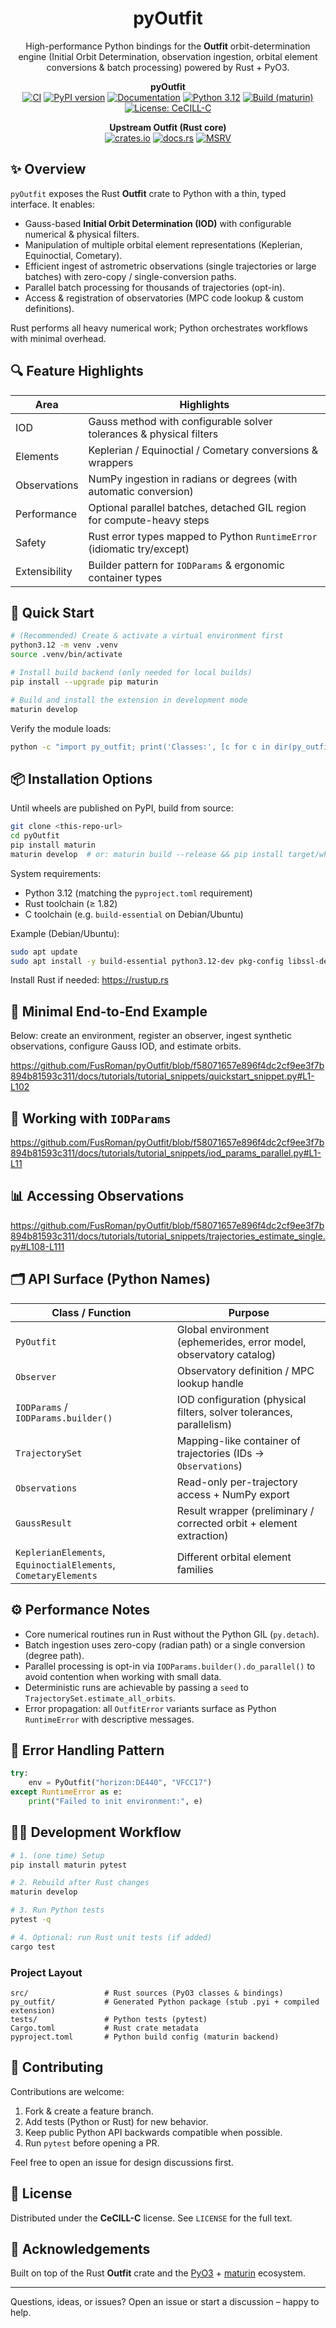 <div align="center">

# pyOutfit

High-performance Python bindings for the **Outfit** orbit-determination engine (Initial Orbit Determination, observation ingestion, orbital element conversions & batch processing) powered by Rust + PyO3.

<!-- pyOutfit badges -->
<p>
	<strong>pyOutfit</strong><br/>
	<a href="https://github.com/FusRoman/pyOutfit/actions/workflows/ci.yml"><img src="https://github.com/FusRoman/pyOutfit/actions/workflows/ci.yml/badge.svg?branch=main" alt="CI"/></a>
	<a href="https://pypi.org/project/py-outfit/"><img src="https://img.shields.io/pypi/v/py-outfit.svg" alt="PyPI version"/></a>
	<a href="https://FusRoman.github.io/pyOutfit/"><img src="https://img.shields.io/badge/docs-GitHub%20Pages-success.svg" alt="Documentation"/></a>
	<a href="pyproject.toml"><img src="https://img.shields.io/badge/python-3.12-blue.svg" alt="Python 3.12"/></a>
	<a href="https://github.com/PyO3/maturin"><img src="https://img.shields.io/badge/build-maturin-informational.svg" alt="Build (maturin)"/></a>
	<a href="LICENSE"><img src="https://img.shields.io/badge/license-CeCILL--C-blue.svg" alt="License: CeCILL-C"/></a>
</p>

<!-- Upstream Outfit (Rust core) badges -->
<p>
	<strong>Upstream Outfit (Rust core)</strong><br/>
	<a href="https://crates.io/crates/outfit"><img src="https://img.shields.io/crates/v/outfit.svg" alt="crates.io"/></a>
	<a href="https://docs.rs/outfit"><img src="https://docs.rs/outfit/badge.svg" alt="docs.rs"/></a>
	<a href="Cargo.toml"><img src="https://img.shields.io/badge/rust-1.82%2B-orange.svg" alt="MSRV"/></a>
</p>

<!-- (Optional) Downloads badge once volume is meaningful
<a href="https://pypistats.org/packages/pyOutfit"><img src="https://img.shields.io/pypi/dm/pyOutfit.svg" alt="Downloads"/></a>
-->

</div>

## ✨ Overview

`pyOutfit` exposes the Rust **Outfit** crate to Python with a thin, typed interface. It enables:

* Gauss-based **Initial Orbit Determination (IOD)** with configurable numerical & physical filters.
* Manipulation of multiple orbital element representations (Keplerian, Equinoctial, Cometary).
* Efficient ingest of astrometric observations (single trajectories or large batches) with zero-copy / single-conversion paths.
* Parallel batch processing for thousands of trajectories (opt-in).
* Access & registration of observatories (MPC code lookup & custom definitions).

Rust performs all heavy numerical work; Python orchestrates workflows with minimal overhead.

## 🔍 Feature Highlights

| Area | Highlights |
|------|-----------|
| IOD | Gauss method with configurable solver tolerances & physical filters |
| Elements | Keplerian / Equinoctial / Cometary conversions & wrappers |
| Observations | NumPy ingestion in radians or degrees (with automatic conversion) |
| Performance | Optional parallel batches, detached GIL region for compute-heavy steps |
| Safety | Rust error types mapped to Python `RuntimeError` (idiomatic try/except) |
| Extensibility | Builder pattern for `IODParams` & ergonomic container types |

## 🚀 Quick Start

```bash
# (Recommended) Create & activate a virtual environment first
python3.12 -m venv .venv
source .venv/bin/activate

# Install build backend (only needed for local builds)
pip install --upgrade pip maturin

# Build and install the extension in development mode
maturin develop
```

Verify the module loads:

```bash
python -c "import py_outfit; print('Classes:', [c for c in dir(py_outfit) if c[0].isupper()])"
```

## 📦 Installation Options

Until wheels are published on PyPI, build from source:

```bash
git clone <this-repo-url>
cd pyOutfit
pip install maturin
maturin develop  # or: maturin build --release && pip install target/wheels/py_outfit-*.whl
```

System requirements:

* Python 3.12 (matching the `pyproject.toml` requirement)
* Rust toolchain (≥ 1.82)
* C toolchain (e.g. `build-essential` on Debian/Ubuntu)

Example (Debian/Ubuntu):

```bash
sudo apt update
sudo apt install -y build-essential python3.12-dev pkg-config libssl-dev
```

Install Rust if needed: https://rustup.rs

## 🧪 Minimal End‑to‑End Example

Below: create an environment, register an observer, ingest synthetic observations, configure Gauss IOD, and estimate orbits.

https://github.com/FusRoman/pyOutfit/blob/f58071657e896f4dc2cf9ee3f7b894b81593c311/docs/tutorials/tutorial_snippets/quickstart_snippet.py#L1-L102

## 🔧 Working with `IODParams`

https://github.com/FusRoman/pyOutfit/blob/f58071657e896f4dc2cf9ee3f7b894b81593c311/docs/tutorials/tutorial_snippets/iod_params_parallel.py#L1-L11

## 📊 Accessing Observations

https://github.com/FusRoman/pyOutfit/blob/f58071657e896f4dc2cf9ee3f7b894b81593c311/docs/tutorials/tutorial_snippets/trajectories_estimate_single.py#L108-L111

## 🗂 API Surface (Python Names)

| Class / Function | Purpose |
|------------------|---------|
| `PyOutfit` | Global environment (ephemerides, error model, observatory catalog) |
| `Observer` | Observatory definition / MPC lookup handle |
| `IODParams` / `IODParams.builder()` | IOD configuration (physical filters, solver tolerances, parallelism) |
| `TrajectorySet` | Mapping-like container of trajectories (IDs → `Observations`) |
| `Observations` | Read-only per-trajectory access + NumPy export |
| `GaussResult` | Result wrapper (preliminary / corrected orbit + element extraction) |
| `KeplerianElements`, `EquinoctialElements`, `CometaryElements` | Different orbital element families |

## ⚙️ Performance Notes

* Core numerical routines run in Rust without the Python GIL (`py.detach`).
* Batch ingestion uses zero-copy (radian path) or a single conversion (degree path).
* Parallel processing is opt-in via `IODParams.builder().do_parallel()` to avoid contention when working with small data.
* Deterministic runs are achievable by passing a `seed` to `TrajectorySet.estimate_all_orbits`.
* Error propagation: all `OutfitError` variants surface as Python `RuntimeError` with descriptive messages.

## 🧭 Error Handling Pattern

```python
try:
	env = PyOutfit("horizon:DE440", "VFCC17")
except RuntimeError as e:
	print("Failed to init environment:", e)
```

## 🧑‍💻 Development Workflow

```bash
# 1. (one time) Setup
pip install maturin pytest

# 2. Rebuild after Rust changes
maturin develop

# 3. Run Python tests
pytest -q

# 4. Optional: run Rust unit tests (if added)
cargo test
```

### Project Layout

```
src/                 # Rust sources (PyO3 classes & bindings)
py_outfit/           # Generated Python package (stub .pyi + compiled extension)
tests/               # Python tests (pytest)
Cargo.toml           # Rust crate metadata
pyproject.toml       # Python build config (maturin backend)
```

## 🤝 Contributing

Contributions are welcome:

1. Fork & create a feature branch.
2. Add tests (Python or Rust) for new behavior.
3. Keep public Python API backwards compatible when possible.
4. Run `pytest` before opening a PR.

Feel free to open an issue for design discussions first.

## 📄 License

Distributed under the **CeCILL-C** license. See `LICENSE` for the full text.

## 🙌 Acknowledgements

Built on top of the Rust **Outfit** crate and the [PyO3](https://github.com/PyO3/pyo3) + [maturin](https://github.com/PyO3/maturin) ecosystem.

---

Questions, ideas, or issues? Open an issue or start a discussion – happy to help.
